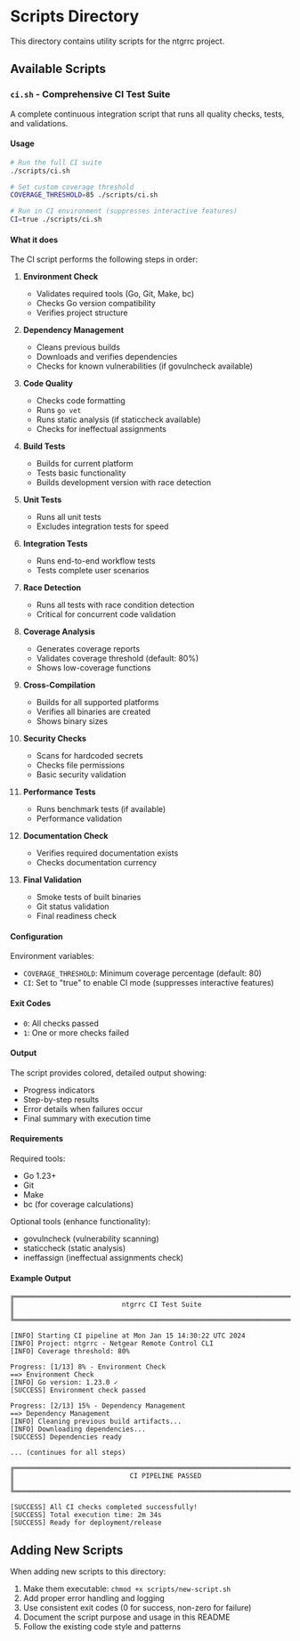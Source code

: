 # Scripts Directory

This directory contains utility scripts for the ntgrrc project.

## Available Scripts

### `ci.sh` - Comprehensive CI Test Suite

A complete continuous integration script that runs all quality checks, tests, and validations.

#### Usage

```bash
# Run the full CI suite
./scripts/ci.sh

# Set custom coverage threshold
COVERAGE_THRESHOLD=85 ./scripts/ci.sh

# Run in CI environment (suppresses interactive features)
CI=true ./scripts/ci.sh
```

#### What it does

The CI script performs the following steps in order:

1. **Environment Check**
   - Validates required tools (Go, Git, Make, bc)
   - Checks Go version compatibility
   - Verifies project structure

2. **Dependency Management**
   - Cleans previous builds
   - Downloads and verifies dependencies
   - Checks for known vulnerabilities (if govulncheck available)

3. **Code Quality**
   - Checks code formatting
   - Runs `go vet`
   - Runs static analysis (if staticcheck available)
   - Checks for ineffectual assignments

4. **Build Tests**
   - Builds for current platform
   - Tests basic functionality
   - Builds development version with race detection

5. **Unit Tests**
   - Runs all unit tests
   - Excludes integration tests for speed

6. **Integration Tests**
   - Runs end-to-end workflow tests
   - Tests complete user scenarios

7. **Race Detection**
   - Runs all tests with race condition detection
   - Critical for concurrent code validation

8. **Coverage Analysis**
   - Generates coverage reports
   - Validates coverage threshold (default: 80%)
   - Shows low-coverage functions

9. **Cross-Compilation**
   - Builds for all supported platforms
   - Verifies all binaries are created
   - Shows binary sizes

10. **Security Checks**
    - Scans for hardcoded secrets
    - Checks file permissions
    - Basic security validation

11. **Performance Tests**
    - Runs benchmark tests (if available)
    - Performance validation

12. **Documentation Check**
    - Verifies required documentation exists
    - Checks documentation currency

13. **Final Validation**
    - Smoke tests of built binaries
    - Git status validation
    - Final readiness check

#### Configuration

Environment variables:
- `COVERAGE_THRESHOLD`: Minimum coverage percentage (default: 80)
- `CI`: Set to "true" to enable CI mode (suppresses interactive features)

#### Exit Codes

- `0`: All checks passed
- `1`: One or more checks failed

#### Output

The script provides colored, detailed output showing:
- Progress indicators
- Step-by-step results
- Error details when failures occur
- Final summary with execution time

#### Requirements

Required tools:
- Go 1.23+
- Git
- Make
- bc (for coverage calculations)

Optional tools (enhance functionality):
- govulncheck (vulnerability scanning)
- staticcheck (static analysis)
- ineffassign (ineffectual assignments check)

#### Example Output

```
╔══════════════════════════════════════════════════════════════════════════════╗
║                           ntgrrc CI Test Suite                              ║
╚══════════════════════════════════════════════════════════════════════════════╝

[INFO] Starting CI pipeline at Mon Jan 15 14:30:22 UTC 2024
[INFO] Project: ntgrrc - Netgear Remote Control CLI
[INFO] Coverage threshold: 80%

Progress: [1/13] 8% - Environment Check
==> Environment Check
[INFO] Go version: 1.23.0 ✓
[SUCCESS] Environment check passed

Progress: [2/13] 15% - Dependency Management
==> Dependency Management
[INFO] Cleaning previous build artifacts...
[INFO] Downloading dependencies...
[SUCCESS] Dependencies ready

... (continues for all steps)

╔══════════════════════════════════════════════════════════════════════════════╗
║                             CI PIPELINE PASSED                              ║
╚══════════════════════════════════════════════════════════════════════════════╝

[SUCCESS] All CI checks completed successfully!
[SUCCESS] Total execution time: 2m 34s
[SUCCESS] Ready for deployment/release
```

## Adding New Scripts

When adding new scripts to this directory:

1. Make them executable: `chmod +x scripts/new-script.sh`
2. Add proper error handling and logging
3. Use consistent exit codes (0 for success, non-zero for failure)
4. Document the script purpose and usage in this README
5. Follow the existing code style and patterns
